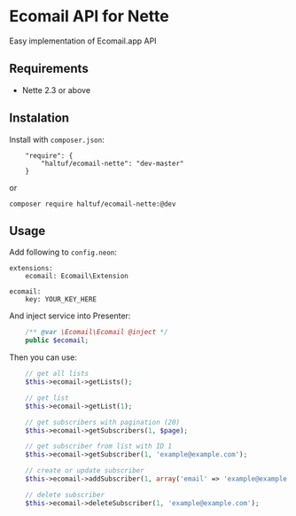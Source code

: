 Ecomail API for Nette
=====================

Easy implementation of Ecomail.app API

Requirements
------------
- Nette 2.3 or above

Instalation
------------

Install with `composer.json`:
```
	"require": {
		"haltuf/ecomail-nette": "dev-master"
	}
```

or

```
composer require haltuf/ecomail-nette:@dev
```

Usage
-----

Add following to `config.neon`:

```
extensions:
	ecomail: Ecomail\Extension

ecomail:
	key: YOUR_KEY_HERE
```

And inject service into Presenter:

```php
	/** @var \Ecomail\Ecomail @inject */
	public $ecomail;
```

Then you can use:

```php
	// get all lists
	$this->ecomail->getLists();

	// get list
	$this->ecomail->getList(1);

	// get subscribers with pagination (20)
	$this->ecomail->getSubscribers(1, $page);

	// get subscriber from list with ID 1
	$this->ecomail->getSubscriber(1, 'example@example.com');

	// create or update subscriber
	$this->ecomail->addSubscriber(1, array('email' => 'example@example.com', FALSE, TRUE, TRUE));

	// delete subscriber
	$this->ecomail->deleteSubscriber(1, 'example@example.com');
```
